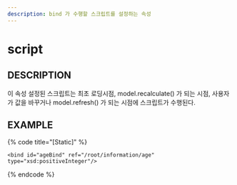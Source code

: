 ```yaml
---
description: bind 가 수행할 스크립트를 설정하는 속성
---
```


# script

## DESCRIPTION

이 속성 설정된 스크립트는 최초 로딩시점, model.recalculate\(\) 가 되는 시점, 사용자가 값을 바꾸거나 model.refresh\(\) 가 되는 시점에 스크립트가 수행된다.

## EXAMPLE

{% code title="\[Static\]" %}
```markup
<bind id="ageBind" ref="/root/information/age" type="xsd:positiveInteger"/>
```
{% endcode %}

